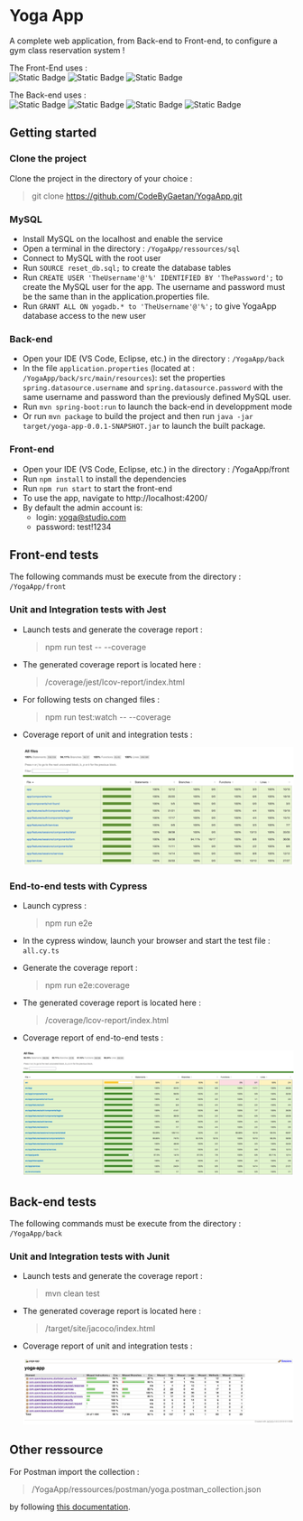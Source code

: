 # Yoga App

A complete web application, from Back-end to Front-end, to configure a gym class reservation system !

The Front-End uses :  
![Static Badge](https://img.shields.io/badge/Angular-14.2.0-red)
![Static Badge](https://img.shields.io/badge/Jest-28.1.3-green)
![Static Badge](https://img.shields.io/badge/Cypress-10.4.0-blue)

The Back-end uses :  
![Static Badge](https://img.shields.io/badge/Java-17.0.9-orange)
![Static Badge](https://img.shields.io/badge/Spring_Boot-2.6.1-green)
![Static Badge](https://img.shields.io/badge/Maven-3.9.5-purple)
![Static Badge](https://img.shields.io/badge/Junit-5.8.1-red)

## Getting started

### Clone the project
Clone the project in the directory of your choice :
>git clone https://github.com/CodeByGaetan/YogaApp.git

### MySQL
- Install MySQL on the localhost and enable the service
- Open a terminal in the directory : `/YogaApp/ressources/sql`
- Connect to MySQL with the root user
- Run `SOURCE reset_db.sql;` to create the database tables
- Run `CREATE USER 'TheUsername'@'%' IDENTIFIED BY 'ThePassword';` to create the MySQL user for the app.
The username and password must be the same than in the application.properties file.
- Run `GRANT ALL ON yogadb.* to 'TheUsername'@'%';` to give YogaApp database access to the new user

### Back-end
- Open your IDE (VS Code, Eclipse, etc.) in the directory : `/YogaApp/back`
- In the file `application.properties` (located at : `/YogaApp/back/src/main/resources`):
  set the properties `spring.datasource.username` and `spring.datasource.password` with the same username and password than the previously defined MySQL user.
- Run `mvn spring-boot:run` to launch the back-end in developpment mode
- Or run `mvn package` to build the project and then run `java -jar target/yoga-app-0.0.1-SNAPSHOT.jar` to launch the built package.

### Front-end
- Open your IDE (VS Code, Eclipse, etc.) in the directory : /YogaApp/front
- Run `npm install` to install the dependencies
- Run `npm run start` to start the front-end
- To use the app, navigate to http://localhost:4200/
- By default the admin account is:
    - login: yoga@studio.com  
    - password: test!1234


## Front-end tests
The following commands must be execute from the directory : `/YogaApp/front`

### Unit and Integration tests with Jest

- Launch tests and generate the coverage report :
  >npm run test -- --coverage

- The generated coverage report is located here :  
  >/coverage/jest/lcov-report/index.html

- For following tests on changed files :
  >npm run test:watch -- --coverage

- Coverage report of unit and integration tests :

  ![Jest Coverage Report](ressources/coverage-report/Jest_coverage.png)

### End-to-end tests with Cypress

- Launch cypress :
  >npm run e2e
- In the cypress window, launch your browser and start the test file : `all.cy.ts`

- Generate the coverage report :
  >npm run e2e:coverage

- The generated coverage report is located here :  
  >/coverage/lcov-report/index.html

- Coverage report of end-to-end tests :

  ![Cypress Coverage Report](ressources/coverage-report/Cypress_coverage.png)


## Back-end tests
The following commands must be execute from the directory : `/YogaApp/back`

### Unit and Integration tests with Junit

- Launch tests and generate the coverage report :
  >mvn clean test

- The generated coverage report is located here :  
  >/target/site/jacoco/index.html

- Coverage report of unit and integration tests :

  ![Junit Coverage Report](ressources/coverage-report/Junit_coverage.png)

## Other ressource

For Postman import the collection :  
> /YogaApp/ressources/postman/yoga.postman_collection.json 

by following [this documentation](https://learning.postman.com/docs/getting-started/importing-and-exporting/importing-and-exporting-overview/).